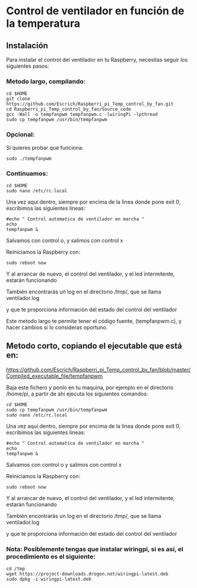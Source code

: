 # Control de ventilador en función de la temperatura

## Instalación

Para instalar el control del ventilador en tu Raspberry, necesitas seguir los siguientes pasos:

### Metodo largo, compilando:

```
cd $HOME
git clone https://github.com/Escrich/Raspberri_pi_Temp_control_by_fan.git
cd Raspberri_pi_Temp_control_by_fan/Source_code
gcc -Wall -o tempfanpwm tempfanpwm.c -lwiringPi -lpthread
sudo cp tempfanpwm /usr/bin/tempfanpwm 
```



### Opcional:
Si quieres probar que funciona:

```
sudo ./tempfanpwm
```



### Continuamos:

```
cd $HOME
sudo nano /etc/rc.local
```

Una vez aquí dentro, siempre por encima de la linea donde pone exit 0, escribimos las siguientes lineas:

```
#echo " Control automatico de ventilador en marcha "
echo
tempfanpwm &
```




Salvamos con control o, y salimos con control x

Reiniciamos la Raspberry con:

```
sudo reboot now
```

Y al arrancar de nuevo, el control del ventilador, y el led intermitente, estarán funcionando

También encontrarás un log en el directorio /tmp/, que se llama ventilador.log

y que te proporciona información del estado del control del ventilador

Este metodo largo te permite tener el código fuente, (tempfanpwm.c), y hacer cambios si lo consideras oportuno.




## Metodo corto, copiando el ejecutable que está en:
https://github.com/Escrich/Raspberri_pi_Temp_control_by_fan/blob/master/Compiled_executable_file/tempfanpwm

Baja este fichero y ponlo en tu maquina, por ejemplo en el directorio /home/pi, a partir de ahí ejecuta los siguientes comandos:

```
cd $HOME
sudo cp tempfanpwm /usr/bin/tempfanpwm
sudo nano /etc/rc.local
```

Una vez aquí dentro, siempre por encima de la linea donde pone exit 0, escribimos las siguientes lineas:

```
#echo " Control automatico de ventilador en marcha "
echo
tempfanpwm &
```

Salvamos con control o y salimos con control x



Reiniciamos la Raspberry con:

```
sudo reboot now
```

Y al arrancar de nuevo, el control del ventilador, y el led intermitente, estarán funcionando

También encontrarás un log en el directorio /tmp/, que se llama ventilador.log

y que te proporciona información del estado del control del ventilador






### Nota: Posiblemente tengas que instalar wiringpi, si es así, el procedimiento es el siguiente:


```
cd /tmp
wget https://project-downloads.drogon.net/wiringpi-latest.deb
sudo dpkg -i wiringpi-latest.deb
```



